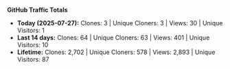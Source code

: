 
**GitHub Traffic Totals**

- **Today (2025-07-27):** Clones: 3 | Unique Cloners: 3 | Views: 30 | Unique Visitors: 1
- **Last 14 days:** Clones: 64 | Unique Cloners: 63 | Views: 401 | Unique Visitors: 10
- **Lifetime:** Clones: 2,702 | Unique Cloners: 578 | Views: 2,893 | Unique Visitors: 87
